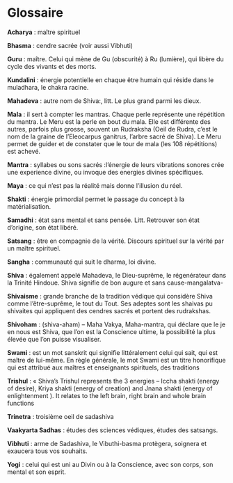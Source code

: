 # Glossaire

**Acharya** : maître spirituel

**Bhasma** : cendre sacrée (voir aussi Vibhuti)

**Guru** : maître. Celui qui mène de Gu (obscurité) à Ru (lumière), qui libère du cycle des vivants et des morts.

**Kundalini** : énergie potentielle en chaque être humain qui réside dans le muladhara, le chakra racine.

**Mahadeva** : autre nom de Shiva:, litt. Le plus grand parmi les dieux.

**Mala** : il sert à compter les mantras. Chaque perle représente une répétition du mantra. Le Meru est la perle en bout du mala. Elle est différente des autres, parfois plus grosse, souvent un Rudraksha (Oeil de Rudra, c’est le nom de la graine de l’Eleocarpus ganitrus, l’arbre sacré de Shiva). Le Meru permet de guider et de constater que le tour de mala (les 108 répétitions) est achevé.

**Mantra** : syllabes ou sons sacrés :l’énergie de leurs vibrations sonores crée une experience divine, ou invoque des energies divines spécifiques.

**Maya** : ce qui n’est pas la réalité mais donne l’illusion du réel.

**Shakti** : énergie primordial permet le passage du concept à la matérialisation.

**Samadhi** : état sans mental et sans pensée. Litt. Retrouver son état d’origine, son état libéré.

**Satsang** : être en compagnie de la vérité. Discours spirituel sur la vérité par un maître spirituel.

**Sangha** : communauté qui suit le dharma, loi divine.

**Shiva** : également appelé Mahadeva, le Dieu-suprême, le régenérateur dans la Trinité Hindoue. Shiva signifie de bon augure et sans cause-mangalatva-

**Shivaisme** : grande branche de la tradition védique qui considère Shiva comme l’être-suprême, le tout du Tout. Ses adeptes sont les shaivas pu shivaites qui appliquent des cendres sacrés et portent des rudrakshas.

**Shivoham** : (shiva-aham) – Maha Vakya, Maha-mantra, qui déclare que le je en nous est Shiva, que l’on est la Conscience ultime, la possibilité la plus élevée que l’on puisse visualiser.

**Swami** : est un mot sanskrit qui signifie littéralement celui qui sait, qui est maître de lui-même.
En règle générale, le mot Swami est un titre honorifique qui est attribué aux maîtres et enseignants spirituels, des traditions

**Trishul** : « Shiva’s Trishul represents the 3 energies – Iccha shakti (energy of desire), Kriya shakti (energy of creation) and Jnana shakti (energy of enlightenment ). It relates to the left brain, right brain and whole brain functions

**Trinetra** : troisième oeil de sadashiva

**Vaakyarta Sadhas** : études des sciences védiques, études des satsangs.

**Vibhuti** : arme de Sadashiva, le Vibuthi-basma protègera, soignera et exaucera tous vos souhaits.

**Yogi** : celui qui est uni au Divin ou à la Conscience, avec son corps, son mental et son esprit.
